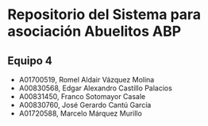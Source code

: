 # Repositorio del Sistema para asociación Abuelitos ABP

## Equipo 4

- A01700519, Romel Aldair Vázquez Molina
- A00830568, Edgar Alexandro Castillo Palacios
- A00831450, Franco Sotomayor Casale
- A00830760, José Gerardo Cantú García
- A01720588, Marcelo Márquez Murillo

